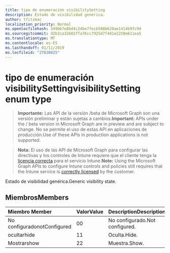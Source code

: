 ```yaml
---
title: tipo de enumeración visibilitySetting
description: Estado de visibilidad genérica.
author: tfitzmac
localization_priority: Normal
ms.openlocfilehash: 349bb7e8bd4c2dbe7fecb508b628ae1414b9fc9d
ms.sourcegitcommit: d2b3ca32602ffa76cc7925d7f4d1e2258e611ea5
ms.translationtype: MT
ms.contentlocale: es-ES
ms.lasthandoff: 01/11/2019
ms.locfileid: "27830825"
---
```

# <a name="visibilitysetting-enum-type"></a><span data-ttu-id="59a58-103">tipo de enumeración visibilitySetting</span><span class="sxs-lookup"><span data-stu-id="59a58-103">visibilitySetting enum type</span></span>

> <span data-ttu-id="59a58-104">**Importante:** Las API de la versión /beta de Microsoft Graph son una versión preliminar y están sujetas a cambios.</span><span class="sxs-lookup"><span data-stu-id="59a58-104">**Important:** APIs under the / beta version in Microsoft Graph are in preview and are subject to change.</span></span> <span data-ttu-id="59a58-105">No se permite el uso de estas API en aplicaciones de producción.</span><span class="sxs-lookup"><span data-stu-id="59a58-105">Use of these APIs in production applications is not supported.</span></span>

> <span data-ttu-id="59a58-106">**Nota:** El uso de las API de Microsoft Graph para configurar las directivas y los controles de Intune requiere que el cliente tenga la [licencia correcta](https://go.microsoft.com/fwlink/?linkid=839381) para el servicio Intune.</span><span class="sxs-lookup"><span data-stu-id="59a58-106">**Note:** Using the Microsoft Graph APIs to configure Intune controls and policies still requires that the Intune service is [correctly licensed](https://go.microsoft.com/fwlink/?linkid=839381) by the customer.</span></span>

<span data-ttu-id="59a58-107">Estado de visibilidad genérica.</span><span class="sxs-lookup"><span data-stu-id="59a58-107">Generic visibility state.</span></span>
## <a name="members"></a><span data-ttu-id="59a58-108">Miembros</span><span class="sxs-lookup"><span data-stu-id="59a58-108">Members</span></span>
|<span data-ttu-id="59a58-109">Miembro	</span><span class="sxs-lookup"><span data-stu-id="59a58-109">Member</span></span>|<span data-ttu-id="59a58-110">Valor</span><span class="sxs-lookup"><span data-stu-id="59a58-110">Value</span></span>|<span data-ttu-id="59a58-111">Description</span><span class="sxs-lookup"><span data-stu-id="59a58-111">Description</span></span>|
|:---|:---|:---|
|<span data-ttu-id="59a58-112">No configurado</span><span class="sxs-lookup"><span data-stu-id="59a58-112">notConfigured</span></span>|<span data-ttu-id="59a58-113">0</span><span class="sxs-lookup"><span data-stu-id="59a58-113">0</span></span>|<span data-ttu-id="59a58-114">No configurado.</span><span class="sxs-lookup"><span data-stu-id="59a58-114">Not configured.</span></span>|
|<span data-ttu-id="59a58-115">ocultar</span><span class="sxs-lookup"><span data-stu-id="59a58-115">hide</span></span>|<span data-ttu-id="59a58-116">1</span><span class="sxs-lookup"><span data-stu-id="59a58-116">1</span></span>|<span data-ttu-id="59a58-117">Oculta.</span><span class="sxs-lookup"><span data-stu-id="59a58-117">Hide.</span></span>|
|<span data-ttu-id="59a58-118">Mostrar</span><span class="sxs-lookup"><span data-stu-id="59a58-118">show</span></span>|<span data-ttu-id="59a58-119">2</span><span class="sxs-lookup"><span data-stu-id="59a58-119">2</span></span>|<span data-ttu-id="59a58-120">Muestra.</span><span class="sxs-lookup"><span data-stu-id="59a58-120">Show.</span></span>|





